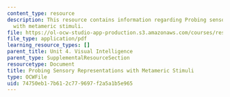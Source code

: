 ```yaml
---
content_type: resource
description: This resource contains information regarding Probing sensory representations
  with metameric stimuli.
file: https://ol-ocw-studio-app-production.s3.amazonaws.com/courses/res-9-003-brains-minds-and-machines-summer-course-summer-2015/74750eb17b612c779697f2a5a1b5e965_MITRES_9_003SUM15_sem4-1.pdf
file_type: application/pdf
learning_resource_types: []
parent_title: Unit 4. Visual Intelligence
parent_type: SupplementalResourceSection
resourcetype: Document
title: Probing Sensory Representations with Metameric Stimuli
type: OCWFile
uid: 74750eb1-7b61-2c77-9697-f2a5a1b5e965
---
```

